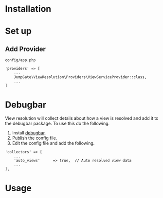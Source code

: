 # Installation

# Set up
## Add Provider

`config/app.php`

```
'providers' => [
    ...
    JumpGate\ViewResolution\Providers\ViewServiceProvider::class,
    ...
]
```

# Debugbar

View resolution will collect details about how a view is resolved and add it to the debugbar package.  To use this do the 
following.

1. Install [debugbar](https://github.com/barryvdh/laravel-debugbar).
1. Publish the config file.
1. Edit the config file and add the following.

```
'collectors' => [
    ...
    'auto_views'      => true,  // Auto resolved view data
    ...
],
```

# Usage
